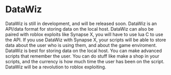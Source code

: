 # DataWiz

DataWiz is still in development, and will be released soon. DataWiz is an API/data format for storing data on the local host. DataWiz can also be paired with roblox exploits like Synapse X, you will have to use lua C to use the API. If you use DataWiz with Synapse X, your scripts will be able to store data about the user who is using them, and about the game enviroment. DataWiz is best for storing data on the local host. You can make advanced scripts that remember the user. You can do stuff like make a shop in your scripts, and the currency is how much time the user has been on the script. DataWiz will be a revolution to roblox exploiting.
